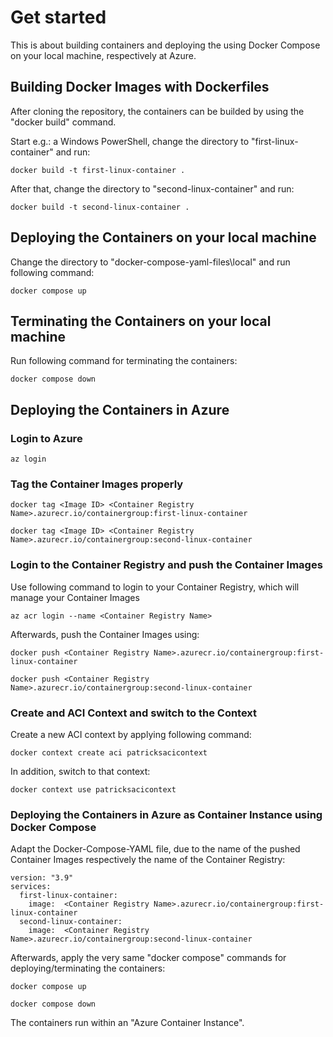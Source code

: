 # Get started

This is about building containers and deploying the using Docker Compose on your local machine, respectively at Azure.

## Building Docker Images with Dockerfiles

After cloning the repository, the containers can be builded by using the "docker build" command.

Start e.g.: a Windows PowerShell, change the directory to "first-linux-container" and run:

```
docker build -t first-linux-container . 
```

After that, change the directory to "second-linux-container" and run:

```
docker build -t second-linux-container . 
```

## Deploying the Containers on your local machine

Change the directory to "docker-compose-yaml-files\local" and run following command:

```
docker compose up
```

## Terminating the Containers on your local machine

Run following command for terminating the containers:

```
docker compose down
```

## Deploying the Containers in Azure

### Login to Azure

```
az login
```

### Tag the Container Images properly 

```
docker tag <Image ID> <Container Registry Name>.azurecr.io/containergroup:first-linux-container
```

```
docker tag <Image ID> <Container Registry Name>.azurecr.io/containergroup:second-linux-container
```

### Login to the Container Registry and push the Container Images

Use following command to login to your Container Registry, which will manage your Container Images

```
az acr login --name <Container Registry Name>
```

Afterwards, push the Container Images using:

```
docker push <Container Registry Name>.azurecr.io/containergroup:first-linux-container
```

```
docker push <Container Registry Name>.azurecr.io/containergroup:second-linux-container
```
### Create and ACI Context and switch to the Context

Create a new ACI context by applying following command:

```
docker context create aci patricksacicontext
```

In addition, switch to that context:

```
docker context use patricksacicontext
```

### Deploying the Containers in Azure as Container Instance using Docker Compose

Adapt the Docker-Compose-YAML file, due to the name of the pushed Container Images respectively the name of the Container Registry:

```
version: "3.9"
services:
  first-linux-container:
    image:  <Container Registry Name>.azurecr.io/containergroup:first-linux-container
  second-linux-container:
    image:  <Container Registry Name>.azurecr.io/containergroup:second-linux-container
```

Afterwards, apply the very same "docker compose" commands for deploying/terminating the containers:

```
docker compose up
```

```
docker compose down
```

The containers run within an "Azure Container Instance".